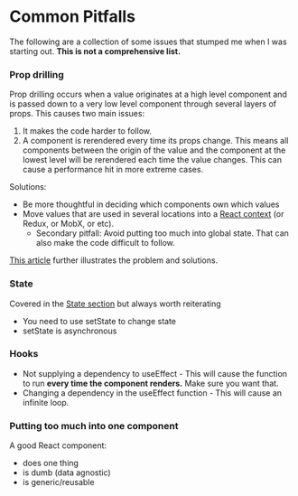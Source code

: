 # Common Pitfalls
The following are a collection of some issues that stumped me when I was starting out. **This is not a comprehensive list.**

### Prop drilling

Prop drilling occurs when a value originates at a high level component and is passed down to a very low level component through several layers of props. This causes two main issues:
1. It makes the code harder to follow.
2. A component is rerendered every time its props change. This means all components between the origin of the value and the component at the lowest level will be rerendered each time the value changes. This can cause a performance hit in more extreme cases.

Solutions:
- Be more thoughtful in deciding which components own which values
- Move values that are used in several locations into a [React context](https://reactjs.org/docs/context.html) (or Redux, or MobX, or etc).
  - Secondary pitfall: Avoid putting too much into global state. That can also make the code difficult to follow.

[This article](https://www.geeksforgeeks.org/what-is-prop-drilling-and-how-to-avoid-it/) further illustrates the problem and solutions.

### State
Covered in the [State section](https://github.com/brett-cohen/react-deep-dive/tree/state) but always worth reiterating
- You need to use setState to change state
- setState is asynchronous

### Hooks
- Not supplying a dependency to useEffect - This will cause the function to run **every time the component renders.** Make sure you want that.
- Changing a dependency in the useEffect function - This will cause an infinite loop. 

### Putting too much into one component
A good React component:
- does one thing
- is dumb (data agnostic)
- is generic/reusable
